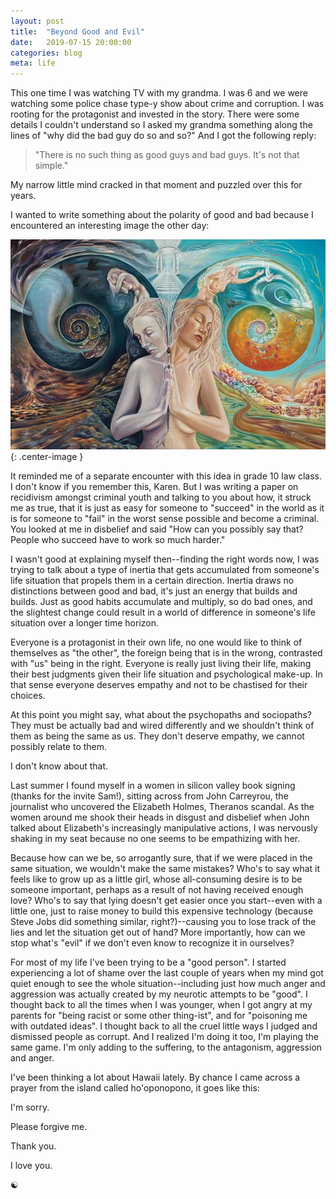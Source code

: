 ```yaml
---
layout: post
title:  "Beyond Good and Evil"
date:   2019-07-15 20:00:00
categories: blog
meta: life
---
```

This one time I was watching TV with my grandma. I was 6 and we were watching some police chase type-y show about crime and corruption. I was rooting for the protagonist and invested in the story. There were some details I couldn't understand so I asked my grandma something along the lines of "why did the bad guy do so and so?" And I got the following reply:

> "There is no such thing as good guys and bad guys. It's not that simple."

My narrow little mind cracked in that moment and puzzled over this for years.

I wanted to write something about the polarity of good and bad because I encountered an interesting image the other day:

![polarity](/images/polarity.jpg){: .center-image }

It reminded me of a separate encounter with this idea in grade 10 law class. I don't know if you remember this, Karen. But I was writing a paper on recidivism amongst criminal youth and talking to you about how, it struck me as true, that it is just as easy for someone to "succeed" in the world as it is for someone to "fail" in the worst sense possible and become a criminal. You looked at me in disbelief and said "How can you possibly say that? People who succeed have to work so much harder."

I wasn't good at explaining myself then--finding the right words now, I was trying to talk about a type of inertia that gets accumulated from someone's life situation that propels them in a certain direction. Inertia draws no distinctions between good and bad, it's just an energy that builds and builds. Just as good habits accumulate and multiply, so do bad ones, and the slightest change could result in a world of difference in someone's life situation over a longer time horizon.

Everyone is a protagonist in their own life, no one would like to think of themselves as "the other", the foreign being that is in the wrong, contrasted with "us" being in the right. Everyone is really just living their life, making their best judgments given their life situation and psychological make-up. In that sense everyone deserves empathy and not to be chastised for their choices.

At this point you might say, what about the psychopaths and sociopaths? They must be actually bad and wired differently and we shouldn't think of them as being the same as us. They don't deserve empathy, we cannot possibly relate to them.

I don't know about that.

Last summer I found myself in a women in silicon valley book signing (thanks for the invite Sam!), sitting across from John Carreyrou, the journalist who uncovered the Elizabeth Holmes, Theranos scandal. As the women around me shook their heads in disgust and disbelief when John talked about Elizabeth's increasingly manipulative actions, I was nervously shaking in my seat because no one seems to be empathizing with her.

Because how can we be, so arrogantly sure, that if we were placed in the same situation, we wouldn't make the same mistakes? Who's to say what it feels like to grow up as a little girl, whose all-consuming desire is to be someone important, perhaps as a result of not having received enough love? Who's to say that lying doesn't get easier once you start--even with a little one, just to raise money to build this expensive technology (because Steve Jobs did something similar, right?)--causing you to lose track of the lies and let the situation get out of hand? More importantly, how can we stop what's "evil" if we don't even know to recognize it in ourselves?

For most of my life I've been trying to be a "good person". I started experiencing a lot of shame over the last couple of years when my mind got quiet enough to see the whole situation--including just how much anger and aggression was actually created by my neurotic attempts to be "good". I thought back to all the times when I was younger, when I got angry at my parents for "being racist or some other thing-ist", and for "poisoning me with outdated ideas". I thought back to all the cruel little ways I judged and dismissed people as corrupt. And I realized I'm doing it too, I'm playing the same game. I'm only adding to the suffering, to the antagonism, aggression and anger.

I've been thinking a lot about Hawaii lately. By chance I came across a prayer from the island called ho'oponopono, it goes like this:

I'm sorry.

Please forgive me.

Thank you.

I love you.

☯️
